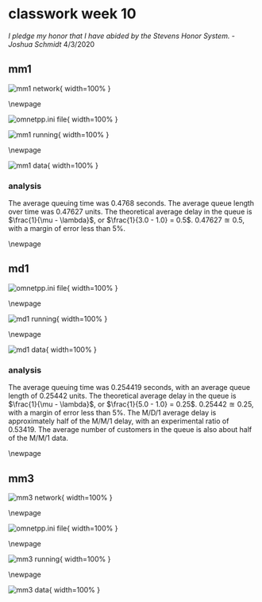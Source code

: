 # classwork week 10

*I pledge my honor that I have abided by the Stevens Honor System. - Joshua Schmidt* 4/3/2020

## mm1

![mm1 network](./mm1_network.png){ width=100% }

\newpage

![omnetpp.ini file](./mm1_omnetpp_ini.png){ width=100% }

![mm1 running](./mm1_running.png){ width=100% }

\newpage

![mm1 data](./mm1_data.png){ width=100% }

### analysis

The average queuing time was 0.4768 seconds. The average queue length over time was 0.47627 units. The theoretical average delay in the queue is $\frac{1}{\mu - \lambda}$, or $\frac{1}{3.0 - 1.0} = 0.5$. $0.47627 \approxeq 0.5$, with a margin of error less than $5\%$.

\newpage

## md1

![omnetpp.ini file](./md1_omnetpp_ini.png){ width=100% }

\newpage

![md1 running](./md1_running.png){ width=100% }

\newpage

![md1 data](./md1_data.png){ width=100% }

### analysis

The average queuing time was 0.254419 seconds, with an average queue length of 0.25442 units. The theoretical average delay in the queue is $\frac{1}{\mu - \lambda}$, or $\frac{1}{5.0 - 1.0} = 0.25$. $0.25442 \approxeq 0.25$, with a margin of error less than $5\%$. The M/D/1 average delay is approximately half of the M/M/1 delay, with an experimental ratio of $0.53419$. The average number of customers in the queue is also about half of the M/M/1 data.

\newpage

## mm3

![mm3 network](./mm3_network.png){ width=100% }

\newpage

![omnetpp.ini file](./mm3_omnetpp_ini.png){ width=100% }

\newpage

![mm3 running](./mm3_running.png){ width=100% }

\newpage

![mm3 data](./mm3_data.png){ width=100% }
